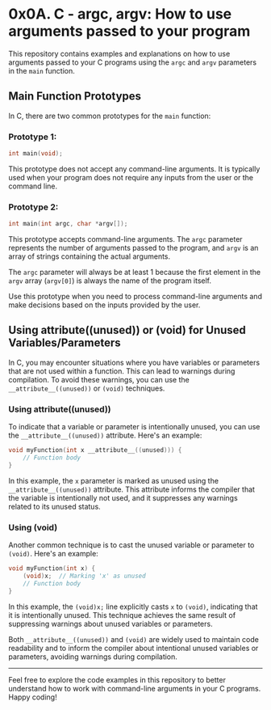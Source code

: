 # 0x0A. C - argc, argv: How to use arguments passed to your program

This repository contains examples and explanations on how to use arguments passed to your C programs using the `argc` and `argv` parameters in the `main` function.

## Main Function Prototypes

In C, there are two common prototypes for the `main` function:

### Prototype 1:

```c
int main(void);
```

This prototype does not accept any command-line arguments. It is typically used when your program does not require any inputs from the user or the command line.

### Prototype 2:

```c
int main(int argc, char *argv[]);
```

This prototype accepts command-line arguments. The `argc` parameter represents the number of arguments passed to the program, and `argv` is an array of strings containing the actual arguments.

The `argc` parameter will always be at least 1 because the first element in the `argv` array (`argv[0]`) is always the name of the program itself.

Use this prototype when you need to process command-line arguments and make decisions based on the inputs provided by the user.

## Using __attribute__((unused)) or (void) for Unused Variables/Parameters

In C, you may encounter situations where you have variables or parameters that are not used within a function. This can lead to warnings during compilation. To avoid these warnings, you can use the `__attribute__((unused))` or `(void)` techniques.

### Using __attribute__((unused))

To indicate that a variable or parameter is intentionally unused, you can use the `__attribute__((unused))` attribute. Here's an example:

```c
void myFunction(int x __attribute__((unused))) {
    // Function body
}
```

In this example, the `x` parameter is marked as unused using the `__attribute__((unused))` attribute. This attribute informs the compiler that the variable is intentionally not used, and it suppresses any warnings related to its unused status.

### Using (void)

Another common technique is to cast the unused variable or parameter to `(void)`. Here's an example:

```c
void myFunction(int x) {
    (void)x;  // Marking 'x' as unused
    // Function body
}
```

In this example, the `(void)x;` line explicitly casts `x` to `(void)`, indicating that it is intentionally unused. This technique achieves the same result of suppressing warnings about unused variables or parameters.

Both `__attribute__((unused))` and `(void)` are widely used to maintain code readability and to inform the compiler about intentional unused variables or parameters, avoiding warnings during compilation.

---

Feel free to explore the code examples in this repository to better understand how to work with command-line arguments in your C programs. Happy coding!
